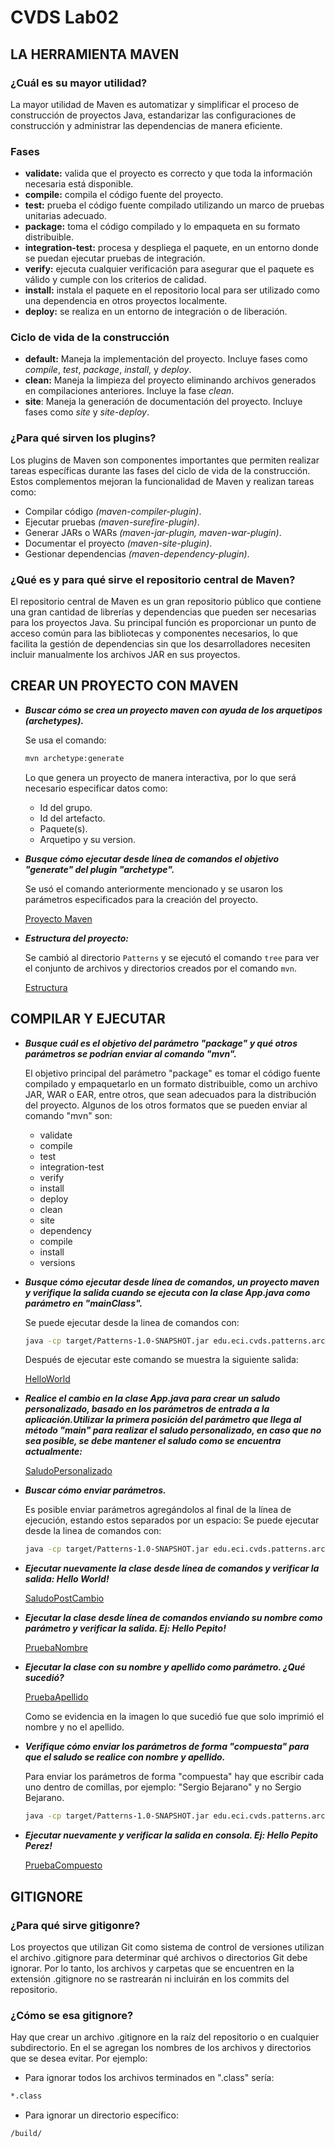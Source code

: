 # CVDS Lab02
## LA HERRAMIENTA MAVEN

  ### **¿Cuál es su mayor utilidad?**
  La mayor utilidad de Maven es automatizar y simplificar el proceso de construcción de proyectos Java, 
  estandarizar las configuraciones de construcción y administrar las dependencias de manera eficiente. 

  ### **Fases**
  - **validate:** valida que el proyecto es correcto y que toda la información necesaria está disponible.
  - **compile:** compila el código fuente del proyecto.
  - **test:** prueba el código fuente compilado utilizando un marco de pruebas unitarias adecuado.
  - **package:** toma el código compilado y lo empaqueta en su formato distribuible.
  - **integration-test:** procesa y despliega el paquete, en un entorno donde se puedan ejecutar pruebas de integración.
  - **verify:** ejecuta cualquier verificación para asegurar que el paquete es válido y cumple con los criterios de calidad.
  - **install:** instala el paquete en el repositorio local para ser utilizado como una dependencia en otros proyectos localmente.
  - **deploy:** se realiza en un entorno de integración o de liberación.

  ### **Ciclo de vida de la construcción**
  - **default:** Maneja la implementación del proyecto. Incluye fases como *compile*, *test*, *package*, *install*, y *deploy*.
  - **clean:** Maneja la limpieza del proyecto eliminando archivos generados en compilaciones anteriores. Incluye la fase *clean*.
  - **site**: Maneja la generación de documentación del proyecto. Incluye fases como *site* y *site-deploy*.  

  ### **¿Para qué sirven los plugins?**
  Los plugins de Maven son componentes importantes que permiten realizar tareas específicas durante las fases del ciclo de 
  vida de la construcción. Estos complementos mejoran la funcionalidad de Maven y realizan tareas como:

  - Compilar código *(maven-compiler-plugin)*.
  - Ejecutar pruebas *(maven-surefire-plugin)*.
  - Generar JARs o WARs *(maven-jar-plugin, maven-war-plugin)*.
  - Documentar el proyecto *(maven-site-plugin)*.
  - Gestionar dependencias *(maven-dependency-plugin)*.

  ### **¿Qué es y para qué sirve el repositorio central de Maven?**
  El repositorio central de Maven es un gran repositorio público que contiene una gran cantidad de librerías y dependencias 
  que pueden ser necesarias para los proyectos Java. Su principal función es proporcionar un punto de acceso común para 
  las bibliotecas y componentes necesarios, lo que facilita la gestión de dependencias sin que los desarrolladores necesiten 
  incluir manualmente los archivos JAR en sus proyectos.

## CREAR UN PROYECTO CON MAVEN
- ***Buscar cómo se crea un proyecto maven con ayuda de los arquetipos (archetypes).***

    Se usa el comando:
    ```sh
    mvn archetype:generate
    ```
    Lo que genera un proyecto de manera interactiva, por lo que será necesario especificar datos como:
    - Id del grupo.
    - Id del artefacto.
    - Paquete(s).
    - Arquetipo y su version.
  

- ***Busque cómo ejecutar desde línea de comandos el objetivo "generate" del plugin "archetype".***

    Se usó el comando anteriormente mencionado y se usaron los parámetros especificados para la creación del proyecto.

    [Proyecto Maven](https://drive.google.com/uc?export=view&id=1JtM6DZRGB5-e_Y_W5GW6JyZOMgKMDAhQ)


- ***Estructura del proyecto:***
  
  Se cambió al directorio  `Patterns` y se ejecutó el comando `tree` para ver el conjunto de archivos y directorios creados 
  por el comando `mvn`. 
  
  [Estructura](https://drive.google.com/uc?export=view&id=1UXObgTffRdKbguzA9ooxthTxAzLeMhVr)

## COMPILAR Y EJECUTAR
- ***Busque cuál es el objetivo del parámetro "package" y qué otros parámetros se podrían enviar al comando "mvn".***
    
  El objetivo principal del parámetro "package" es tomar el código fuente compilado y empaquetarlo en un formato distribuible, 
  como un archivo JAR, WAR o EAR, entre otros, que sean adecuados para la distribución del proyecto. 
  Algunos de los otros formatos que se pueden enviar al comando "mvn" son:
    - validate
    - compile
    - test
    - integration-test
    - verify
    - install
    - deploy
    - clean
    - site
    - dependency
    - compile
    - install
    - versions


- ***Busque cómo ejecutar desde línea de comandos, un proyecto maven y verifique la salida cuando se ejecuta con la clase 
App.java como parámetro en "mainClass".***

  Se puede ejecutar desde la linea de comandos con:
  ```sh
  java -cp target/Patterns-1.0-SNAPSHOT.jar edu.eci.cvds.patterns.archetype.App
  ```
  Después de ejecutar este comando se muestra la siguiente salida:

  [HelloWorld](https://drive.google.com/uc?export=view&id=15wJkWuStISJJj2dH8tKRjfH2g5umS02R)


- ***Realice el cambio en la clase App.java para crear un saludo personalizado, basado en los parámetros de entrada a la 
aplicación.Utilizar la primera posición del parámetro que llega al método "main" para realizar el saludo personalizado,
en caso que no sea posible, se debe mantener el saludo como se encuentra actualmente:***

  [SaludoPersonalizado](https://drive.google.com/uc?export=view&id=1QiW_ACw__wRRDBLHmERxP6rchhMgqB1G)


- ***Buscar cómo enviar parámetros.***
  
  Es posible enviar parámetros agregándolos al final de la línea de ejecución, estando estos separados por un espacio:
  Se puede ejecutar desde la linea de comandos con:

  ```sh
  java -cp target/Patterns-1.0-SNAPSHOT.jar edu.eci.cvds.patterns.archetype.App param1 param2
  ```
  

- ***Ejecutar nuevamente la clase desde línea de comandos y verificar la salida: Hello World!***

  [SaludoPostCambio](https://drive.google.com/uc?export=view&id=19ioiibvTgNZ66CKTmLvjFboFVuwhGdzK)


- ***Ejecutar la clase desde línea de comandos enviando su nombre como parámetro y verificar la salida. 
  Ej: Hello Pepito!***

  [PruebaNombre](https://drive.google.com/uc?export=view&id=1qVZeKAmbLxot57QBuve1HiLUzoYCaVMh)


- ***Ejecutar la clase con su nombre y apellido como parámetro. ¿Qué sucedió?***

  [PruebaApellido](https://drive.google.com/uc?export=view&id=1tIgSZoZMTXbLnGU7419mPjMYETdnVppM)

  Como se evidencia en la imagen lo que sucedió fue que solo imprimió el nombre y no el apellido.
  

- ***Verifique cómo enviar los parámetros de forma "compuesta" para que el saludo se realice con nombre y apellido.***
  
  Para enviar los parámetros de forma "compuesta" hay que escribir cada uno dentro de comillas, por ejemplo: 
  "Sergio Bejarano" y no Sergio Bejarano.

  ```sh
  java -cp target/Patterns-1.0-SNAPSHOT.jar edu.eci.cvds.patterns.archetype.App "param1 param2"
  ```


- ***Ejecutar nuevamente y verificar la salida en consola. Ej: Hello Pepito Perez!*** 

  [PruebaCompuesto](https://drive.google.com/uc?export=view&id=1uy5RtfPCJt4m-Gq9v0_uCOUQWEfItHjg)

## GITIGNORE
### ¿Para qué sirve gitigonre?

Los proyectos que utilizan Git como sistema de control de versiones utilizan el archivo .gitignore para determinar qué 
archivos o directorios Git debe ignorar. Por lo tanto, los archivos y carpetas que se encuentren en la extensión 
.gitignore no se rastrearán ni incluirán en los commits del repositorio.


### ¿Cómo se esa gitignore?

Hay que crear un archivo .gitignore en la raíz del repositorio o en cualquier subdirectorio. En el se agregan los 
nombres de los archivos y directorios que se desea evitar. Por ejemplo:

- Para ignorar todos los archivos terminados en ".class" sería:
 ```sh
*.class 
 ```

- Para ignorar un directorio específico:
 ```sh
/build/ 
 ```





